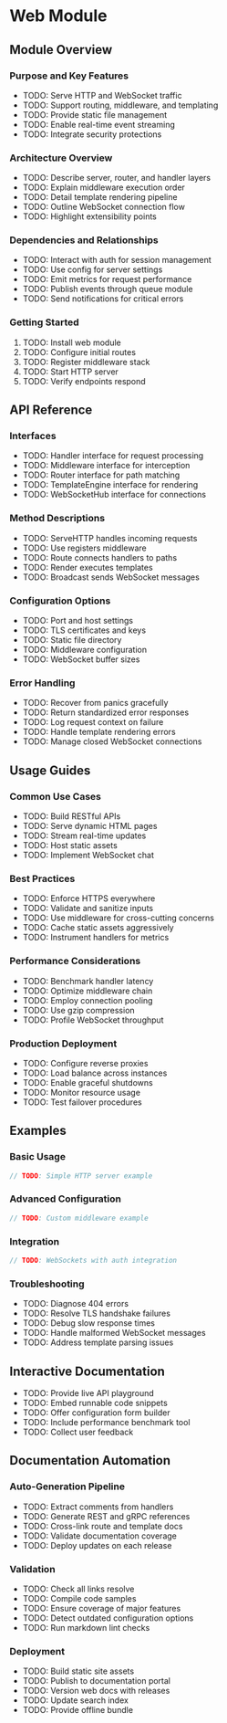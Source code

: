 <!-- file: docs/modules/web/README.md -->
<!-- version: 1.0.0 -->
<!-- guid: a089427d-aaa2-4e2d-87eb-cf25e5b93be4 -->

# Web Module

## Module Overview

### Purpose and Key Features
- TODO: Serve HTTP and WebSocket traffic
- TODO: Support routing, middleware, and templating
- TODO: Provide static file management
- TODO: Enable real-time event streaming
- TODO: Integrate security protections

### Architecture Overview
- TODO: Describe server, router, and handler layers
- TODO: Explain middleware execution order
- TODO: Detail template rendering pipeline
- TODO: Outline WebSocket connection flow
- TODO: Highlight extensibility points

### Dependencies and Relationships
- TODO: Interact with auth for session management
- TODO: Use config for server settings
- TODO: Emit metrics for request performance
- TODO: Publish events through queue module
- TODO: Send notifications for critical errors

### Getting Started
1. TODO: Install web module
2. TODO: Configure initial routes
3. TODO: Register middleware stack
4. TODO: Start HTTP server
5. TODO: Verify endpoints respond

## API Reference

### Interfaces
- TODO: Handler interface for request processing
- TODO: Middleware interface for interception
- TODO: Router interface for path matching
- TODO: TemplateEngine interface for rendering
- TODO: WebSocketHub interface for connections

### Method Descriptions
- TODO: ServeHTTP handles incoming requests
- TODO: Use registers middleware
- TODO: Route connects handlers to paths
- TODO: Render executes templates
- TODO: Broadcast sends WebSocket messages

### Configuration Options
- TODO: Port and host settings
- TODO: TLS certificates and keys
- TODO: Static file directory
- TODO: Middleware configuration
- TODO: WebSocket buffer sizes

### Error Handling
- TODO: Recover from panics gracefully
- TODO: Return standardized error responses
- TODO: Log request context on failure
- TODO: Handle template rendering errors
- TODO: Manage closed WebSocket connections

## Usage Guides

### Common Use Cases
- TODO: Build RESTful APIs
- TODO: Serve dynamic HTML pages
- TODO: Stream real-time updates
- TODO: Host static assets
- TODO: Implement WebSocket chat

### Best Practices
- TODO: Enforce HTTPS everywhere
- TODO: Validate and sanitize inputs
- TODO: Use middleware for cross-cutting concerns
- TODO: Cache static assets aggressively
- TODO: Instrument handlers for metrics

### Performance Considerations
- TODO: Benchmark handler latency
- TODO: Optimize middleware chain
- TODO: Employ connection pooling
- TODO: Use gzip compression
- TODO: Profile WebSocket throughput

### Production Deployment
- TODO: Configure reverse proxies
- TODO: Load balance across instances
- TODO: Enable graceful shutdowns
- TODO: Monitor resource usage
- TODO: Test failover procedures

## Examples

### Basic Usage
```go
// TODO: Simple HTTP server example
```

### Advanced Configuration
```go
// TODO: Custom middleware example
```

### Integration
```go
// TODO: WebSockets with auth integration
```

### Troubleshooting
- TODO: Diagnose 404 errors
- TODO: Resolve TLS handshake failures
- TODO: Debug slow response times
- TODO: Handle malformed WebSocket messages
- TODO: Address template parsing issues

## Interactive Documentation
- TODO: Provide live API playground
- TODO: Embed runnable code snippets
- TODO: Offer configuration form builder
- TODO: Include performance benchmark tool
- TODO: Collect user feedback

## Documentation Automation

### Auto-Generation Pipeline
- TODO: Extract comments from handlers
- TODO: Generate REST and gRPC references
- TODO: Cross-link route and template docs
- TODO: Validate documentation coverage
- TODO: Deploy updates on each release

### Validation
- TODO: Check all links resolve
- TODO: Compile code samples
- TODO: Ensure coverage of major features
- TODO: Detect outdated configuration options
- TODO: Run markdown lint checks

### Deployment
- TODO: Build static site assets
- TODO: Publish to documentation portal
- TODO: Version web docs with releases
- TODO: Update search index
- TODO: Provide offline bundle